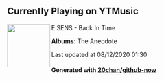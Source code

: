 ## Currently Playing on YTMusic

[<img align="left" width="100" src="https://lh3.googleusercontent.com/pg4XMQDQmIFgjHtM-pADE5URrjIoTsjEZbtnt1rVeVe0beRBZD4cCKUQkVCNI6RaOFd1dmNesIW6R9g">](https://music.youtube.com/channel/UCbP8UpoUxoYPpk1E0MNFYPw)

E SENS - Back In Time

**Albums**: The Anecdote

Last updated at 08/12/2020 01:30

#### Generated with [20chan/github-now](https://github.com/20chan/github-now)


<!--
**20chan/20chan** is a ✨ _special_ ✨ repository because its `README.md` (this file) appears on your GitHub profile.

Here are some ideas to get you started:

- 🔭 I’m currently working on ...
- 🌱 I’m currently learning ...
- 👯 I’m looking to collaborate on ...
- 🤔 I’m looking for help with ...
- 💬 Ask me about ...
- 📫 How to reach me: ...
- 😄 Pronouns: ...
- ⚡ Fun fact: ...
-->
